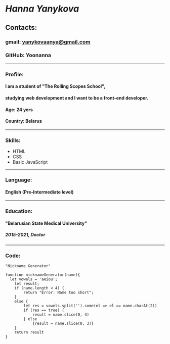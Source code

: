 # ***Hanna Yanykova***

## **Contacts:**
### gmail: yanykovaanya@gmail.com 
### GitHub: Yoonanna
********* 


### Profile:
#### I am a student of "The Rolling Scopes School",
#### studying web development and I want to be a front-end developer.
#### Age: 24 yers
#### Country: Belarus

*********

### Skills:
* HTML
* CSS
* Basic JavaScript

********** 

### Language:
#### English (Pre-Intermediate level)
********** 
### Education:
#### "Belarusian State Medical University"
##### 2015-2021, Doctor
********** 
### Code:
```
"Nickname Generator"

function nicknameGenerator(name){
  let vowels = 'aeiou';
    let result;
    if (name.length < 4) {
        return "Error: Name too short";
    }
    else {
        let res = vowels.split('').some(el => el == name.charAt(2))
        if (res == true) {
            result = name.slice(0, 4)
        } else
            {result = name.slice(0, 3)}
    }
    return result
}
```
